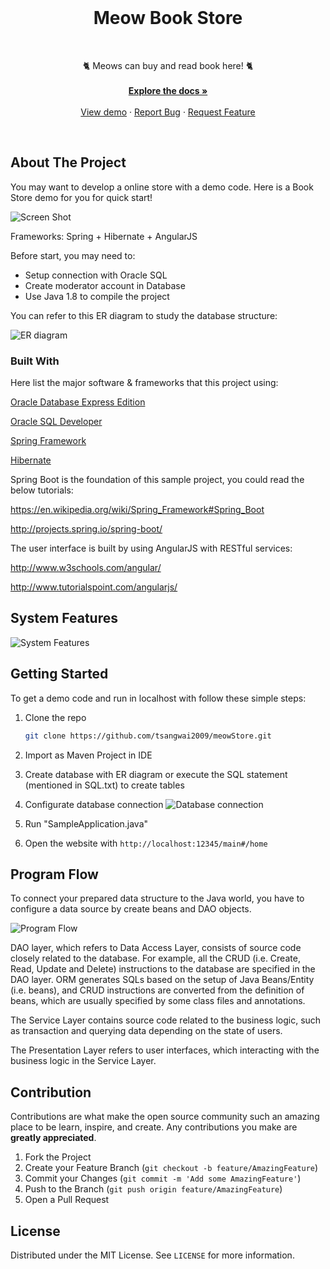 
<!-- PROJECT LOGO -->
<br />
<p align="center">

  <h1 align="center">Meow Book Store</h1>
  <br />
  <p align="center">
    🐈 Meows can buy and read book here! 🐈
    <br />
    <br />
    <a href="https://github.com/tsangwai2009/meowStore"><strong>Explore the docs »</strong></a>
    <br />
    <br />
    <a href="https://github.com/tsangwai2009/meowStore">View demo</a>
    ·
    <a href="https://github.com/tsangwai2009/meowStore">Report Bug</a>
    ·
    <a href="https://github.com/tsangwai2009/meowStore">Request Feature</a>
  </p>
  <br />
</p>

<!-- ABOUT THE PROJECT -->
## About The Project

You may want to develop a online store with a demo code. Here is a Book Store demo for you for quick start! 

![Screen Shot](https://i.imgur.com/eLvL8Sj.png)

Frameworks: Spring + Hibernate + AngularJS

Before start, you may need to:
* Setup connection with Oracle SQL
* Create moderator account in Database
* Use Java 1.8 to compile the project

You can refer to this ER diagram to study the database structure:

![ER diagram](https://i.imgur.com/oQ0USno.png)


### Built With

Here list the major software & frameworks that this project using:

[Oracle Database Express Edition](https://www.oracle.com/database/technologies/appdev/xe.html)

[Oracle SQL Developer](https://www.oracle.com/database/technologies/appdev/sqldeveloper-landing.html)

[Spring Framework](http://docs.spring.io/spring/docs/4.1.0.BUILD-SNAPSHOT/spring-framework-reference/htmlsingle/)

 [Hibernate](https://www.tutorialspoint.com/hibernate/hibernate_overview.htm)

Spring Boot is the foundation of this sample project, you could read the below tutorials: 

https://en.wikipedia.org/wiki/Spring_Framework#Spring_Boot 

http://projects.spring.io/spring-boot/

The user interface is built by using AngularJS with RESTful services:

http://www.w3schools.com/angular/

http://www.tutorialspoint.com/angularjs/

<!-- System Feature -->
## System Features

![System Features](https://i.imgur.com/XBVc69D.png)

<!-- GETTING STARTED -->
## Getting Started

To get a demo code and run in localhost with follow these simple steps:



1. Clone the repo
   ```sh
   git clone https://github.com/tsangwai2009/meowStore.git
   ```
2. Import as Maven Project in IDE

3. Create database with ER diagram or execute the SQL statement (mentioned in SQL.txt) to create tables

4. Configurate database connection 
![Database connection](https://i.imgur.com/dH1Itae.png)

5. Run "SampleApplication.java"

6. Open the website with `http://localhost:12345/main#/home`
   

<!-- Program Flow -->
## Program Flow

To connect your prepared data structure to the Java world, you have to configure a data source by create beans and DAO objects.

![Program Flow](https://i.imgur.com/9btGCcf.png)

DAO layer, which refers to Data Access Layer, consists of source code closely related to the database. For example, all the CRUD (i.e. Create, Read, Update and Delete) instructions to the database are specified in the DAO layer. ORM generates SQLs based on the setup of Java Beans/Entity (i.e. beans), and CRUD instructions
are converted from the definition of beans, which are usually specified by some class files and annotations.

The Service Layer contains source code related to the business logic, such as transaction and querying data depending on the state of users. 

The Presentation Layer refers to user interfaces, which interacting with the business logic in the Service Layer.

<!-- CONTRIBUTING -->
## Contribution

Contributions are what make the open source community such an amazing place to be learn, inspire, and create. Any contributions you make are **greatly appreciated**.

1. Fork the Project
2. Create your Feature Branch (`git checkout -b feature/AmazingFeature`)
3. Commit your Changes (`git commit -m 'Add some AmazingFeature'`)
4. Push to the Branch (`git push origin feature/AmazingFeature`)
5. Open a Pull Request



<!-- LICENSE -->
## License

Distributed under the MIT License. See `LICENSE` for more information.
